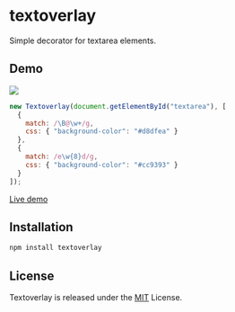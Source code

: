 # textoverlay

Simple decorator for textarea elements.

## Demo

[![](http://yuku-t.com/textoverlay/media/demo.png)](http://yuku-t.com/textoverlay/#textarea)

```javascript
new Textoverlay(document.getElementById("textarea"), [
  {
    match: /\B@\w+/g,
    css: { "background-color": "#d8dfea" }
  },
  {
    match: /e\w{8}d/g,
    css: { "background-color": "#cc9393" }
  }
]);
```

[Live demo](http://yuku-t.com/textoverlay)

## Installation

```bash
npm install textoverlay
```

## License

Textoverlay is released under the [MIT](https://github.com/yuku/textoverlay/blob/master/LICENSE) License.
